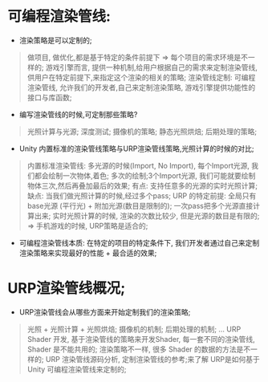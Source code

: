 # 可编程渲染管线:
* 渲染策略是可以定制的;
> 做项目, 做优化,都是基于特定的条件前提下 => 每个项目的需求环境是不一样的;
> 游戏引擎而言, 提供一种机制,给用户根据自己的需求来定制渲染管线, 供用户在特定前提下,来指定这个渲染的相关的策略;
> 渲染管线定制: 可编程渲染管线, 允许我们的开发者,自己来定制渲染策略, 游戏引擎提供功能性的接口与库函数;

* 编写渲染管线的时候,可定制那些策略?  
> 光照计算与光源;
> 深度测试;
> 摄像机的策略;
> 静态光照烘焙;
> 后期处理的策略;

* Unity 内置标准的渲染管线策略与URP渲染管线策略,光照计算的时候的对比;
> 内置标准渲染管线: 多光源的时候(Import, No Import), 每个Import光源, 我们都会绘制一次物体,着色; 多次的绘制;3个Import光源, 我们可能就要绘制物体三次,然后再叠加最后的效果; 有点: 支持任意多的光源的实时光照计算; 缺点: 当我们做光照计算的时候,经过多个pass;
> URP 的特定前提: 全局只有base光源 (平行光) + 附加光源(数目是限制的); 一次pass把多个光源直接计算出来; 实时光照计算的时候, 渲染的次数比较少, 但是光源的数目是有限的; => 手机游戏的时候, URP策略是适合的;

* 可编程渲染管线本质: 在特定的项目的特定条件下, 我们开发者通过自己来定制渲染策略来实现最好的性能 + 最合适的效果;

# URP渲染管线概况;
* URP渲染管线会从哪些方面来开始定制我们的渲染策略;
> 光照 + 光照计算 + 光照烘焙;
> 摄像机的机制;
> 后期处理的机制;
> ...
> URP Shader 开发, 基于渲染管线的策略来开发Shader, 每一套不同的渲染管线, Shader 是不能共用的;
> 渲染策略不一样, 很多 Shader 的数据的方法是不一样的;
> URP 渲染管线源码分析, 定制渲染管线的参考;来了解 URP是如何基于 Unity 可编程渲染管线来定制的;

